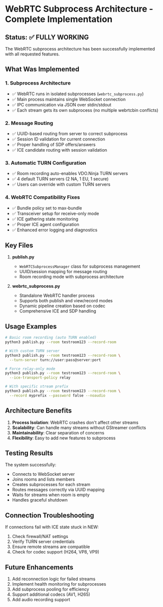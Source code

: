 # WebRTC Subprocess Architecture - Complete Implementation

## Status: ✅ FULLY WORKING

The WebRTC subprocess architecture has been successfully implemented with all requested features.

## What Was Implemented

### 1. Subprocess Architecture
- ✅ WebRTC runs in isolated subprocesses (`webrtc_subprocess.py`)
- ✅ Main process maintains single WebSocket connection
- ✅ IPC communication via JSON over stdin/stdout
- ✅ Each stream gets its own subprocess (no multiple webrtcbin conflicts)

### 2. Message Routing
- ✅ UUID-based routing from server to correct subprocess
- ✅ Session ID validation for current connection
- ✅ Proper handling of SDP offers/answers
- ✅ ICE candidate routing with session validation

### 3. Automatic TURN Configuration
- ✅ Room recording auto-enables VDO.Ninja TURN servers
- ✅ 4 default TURN servers (2 NA, 1 EU, 1 secure)
- ✅ Users can override with custom TURN servers

### 4. WebRTC Compatibility Fixes
- ✅ Bundle policy set to max-bundle
- ✅ Transceiver setup for receive-only mode
- ✅ ICE gathering state monitoring
- ✅ Proper ICE agent configuration
- ✅ Enhanced error logging and diagnostics

## Key Files

1. **publish.py**
   - `WebRTCSubprocessManager` class for subprocess management
   - UUID/session mapping for message routing
   - Room recording mode with subprocess architecture

2. **webrtc_subprocess.py**
   - Standalone WebRTC handler process
   - Supports both publish and view/record modes
   - Dynamic pipeline creation based on codec
   - Comprehensive ICE and SDP handling

## Usage Examples

```bash
# Basic room recording (auto TURN enabled)
python3 publish.py --room testroom123 --record-room

# With custom TURN server
python3 publish.py --room testroom123 --record-room \
  --turn-server turn://user:pass@server:port

# Force relay-only mode
python3 publish.py --room testroom123 --record-room \
  --ice-transport-policy relay

# With specific stream prefix
python3 publish.py --room testroom123 --record-room \
  --record myprefix --password false --noaudio
```

## Architecture Benefits

1. **Process Isolation**: WebRTC crashes don't affect other streams
2. **Scalability**: Can handle many streams without GStreamer conflicts
3. **Maintainability**: Clear separation of concerns
4. **Flexibility**: Easy to add new features to subprocess

## Testing Results

The system successfully:
- Connects to WebSocket server
- Joins rooms and lists members
- Creates subprocesses for each stream
- Routes messages correctly via UUID mapping
- Waits for streams when room is empty
- Handles graceful shutdown

## Connection Troubleshooting

If connections fail with ICE state stuck in NEW:
1. Check firewall/NAT settings
2. Verify TURN server credentials
3. Ensure remote streams are compatible
4. Check for codec support (H264, VP8, VP9)

## Future Enhancements

1. Add reconnection logic for failed streams
2. Implement health monitoring for subprocesses
3. Add subprocess pooling for efficiency
4. Support additional codecs (AV1, H265)
5. Add audio recording support